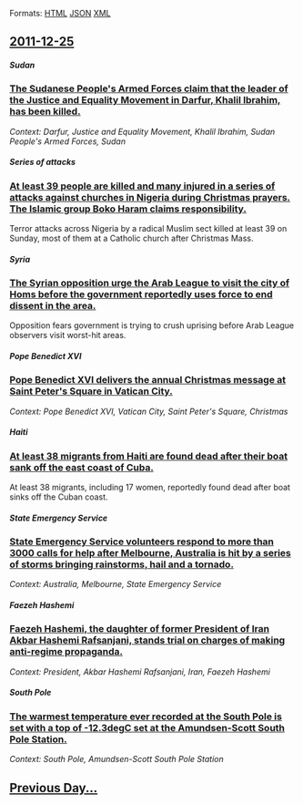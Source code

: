 
Formats: [HTML](2011/12/25/index.html)  [JSON](2011/12/25/index.json)  [XML](2011/12/25/index.xml)  

## [2011-12-25](/news/2011/12/25/index.md)

##### Sudan
### [The Sudanese People's Armed Forces claim that the leader of the Justice and Equality Movement in Darfur, Khalil Ibrahim, has been killed. ](/news/2011/12/25/the-sudanese-people-s-armed-forces-claim-that-the-leader-of-the-justice-and-equality-movement-in-darfur-khalil-ibrahim-has-been-killed.md)
_Context: Darfur, Justice and Equality Movement, Khalil Ibrahim, Sudan People's Armed Forces, Sudan_

##### Series of attacks
### [At least 39 people are killed and many injured in a series of attacks against churches in Nigeria during Christmas prayers. The Islamic group Boko Haram claims responsibility. ](/news/2011/12/25/at-least-39-people-are-killed-and-many-injured-in-a-series-of-attacks-against-churches-in-nigeria-during-christmas-prayers-the-islamic-grou.md)
Terror attacks across Nigeria by a radical Muslim sect killed at least 39 on Sunday, most of them at a Catholic church after Christmas Mass.

##### Syria
### [The Syrian opposition urge the Arab League to visit the city of Homs before the government reportedly uses force to end dissent in the area. ](/news/2011/12/25/the-syrian-opposition-urge-the-arab-league-to-visit-the-city-of-homs-before-the-government-reportedly-uses-force-to-end-dissent-in-the-area.md)
Opposition fears government is trying to crush uprising before Arab League observers visit worst-hit areas.

##### Pope Benedict XVI
### [Pope Benedict XVI delivers the annual Christmas message at Saint Peter's Square in Vatican City. ](/news/2011/12/25/pope-benedict-xvi-delivers-the-annual-christmas-message-at-saint-peter-s-square-in-vatican-city.md)
_Context: Pope Benedict XVI, Vatican City, Saint Peter's Square, Christmas_

##### Haiti
### [At least 38 migrants from Haiti are found dead after their boat sank off the east coast of Cuba. ](/news/2011/12/25/at-least-38-migrants-from-haiti-are-found-dead-after-their-boat-sank-off-the-east-coast-of-cuba.md)
At least 38 migrants, including 17 women, reportedly found dead after boat sinks off the Cuban coast.

##### State Emergency Service
### [State Emergency Service volunteers respond to more than 3000 calls for help after Melbourne, Australia is hit by a series of storms bringing rainstorms, hail and a tornado. ](/news/2011/12/25/state-emergency-service-volunteers-respond-to-more-than-3000-calls-for-help-after-melbourne-australia-is-hit-by-a-series-of-storms-bringing.md)
_Context: Australia, Melbourne, State Emergency Service_

##### Faezeh Hashemi
### [Faezeh Hashemi, the daughter of former President of Iran Akbar Hashemi Rafsanjani, stands trial on charges of making anti-regime propaganda. ](/news/2011/12/25/faezeh-hashemi-the-daughter-of-former-president-of-iran-akbar-hashemi-rafsanjani-stands-trial-on-charges-of-making-anti-regime-propaganda.md)
_Context: President, Akbar Hashemi Rafsanjani, Iran, Faezeh Hashemi_

##### South Pole
### [The warmest temperature ever recorded at the South Pole is set with a top of -12.3degC set at the Amundsen-Scott South Pole Station. ](/news/2011/12/25/the-warmest-temperature-ever-recorded-at-the-south-pole-is-set-with-a-top-of-12-3adegc-set-at-the-amundsenascott-south-pole-station.md)
_Context: South Pole, Amundsen-Scott South Pole Station_

## [Previous Day...](/news/2011/12/24/index.md)

